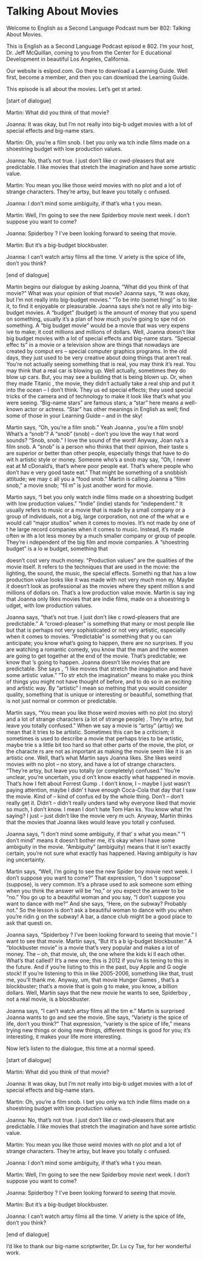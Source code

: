 # Talking About Movies

Welcome to English as a Second Language Podcast num ber 802: Talking About Movies.

This is English as a Second Language Podcast episod e 802.  I’m your host, Dr. Jeff McQuillan, coming to you from the Center for E ducational Development in beautiful Los Angeles, California.

Our website is eslpod.com.  Go there to download a Learning Guide.  Well first, become a member, and then you can download the Learning Guide.

This episode is all about the movies.  Let’s get st arted.

[start of dialogue]

Martin:  What did you think of that movie?

Joanna:  It was okay, but I’m not really into big-b udget movies with a lot of special effects and big-name stars.

Martin:  Oh, you’re a film snob.  I bet you only wa tch indie films made on a shoestring budget with low production values.

Joanna:  No, that’s not true.  I just don’t like cr owd-pleasers that are predictable. I like movies that stretch the imagination and have  some artistic value.

Martin:  You mean you like those weird movies with no plot and a lot of strange characters.  They’re artsy, but leave you totally c onfused.

Joanna:  I don’t mind some ambiguity, if that’s wha t you mean.

Martin:  Well, I’m going to see the new Spiderboy  movie next week.  I don’t suppose you want to come?

Joanna:  Spiderboy ?  I’ve been looking forward to seeing that movie.

Martin:  But it’s a big-budget blockbuster.

Joanna:  I can’t watch artsy films all the time.  V ariety is the spice of life, don’t you think?

[end of dialogue]

Martin begins our dialogue by asking Joanna, “What did you think of that movie?” What was your opinion of that movie?  Joanna says, “It was okay, but I’m not really into big-budget movies.”  “To be into (somet hing)” is to like it, to find it enjoyable or pleasurable.  Joanna says she’s not re ally into big-budget movies. A “budget” (budget) is the amount of money that you  spend on something, usually it’s a plan of how much you’re going to spe nd on something.  A “big budget movie” would be a movie that was very expens ive to make; it cost millions and millions of dollars.  Well, Joanna doesn’t like  big budget movies with a lot of special effects and big-name stars.  “Special effec ts” in a movie or a television show are things that nowadays are created by comput ers – special computer graphics programs.  In the old days, they just used  to be very creative about doing things that aren’t real.  You’re not actually  seeing something that is real, you may think it’s real.  You may think that a real  car is blowing up.  Well actually, sometimes they do blow up cars.  But, you may see a  building that is being blown up.  Or, when they made Titanic , the movie, they didn’t actually take a real ship and put it into the ocean – I don’t think.  They us ed special effects; they used special tricks of the camera and of technology to make it look like that’s what you were seeing.  “Big-name stars” are famous stars; a “star” here means a well- known actor or actress.  “Star” has other meanings in English as well; find some of those in your Learning Guide – and in the sky!

Martin says, “Oh, you’re a film snob.”  Yeah Joanna , you’re a film snob!  What’s a “snob”?  A “snob” (snob) – don’t you love the way t hat word sounds?  “Snob, snob.”  I love the sound of the word!  Anyway, Joan na’s a film snob.  A “snob” is a person who thinks that their opinion, their taste s are superior or better than other people, especially things that have to do wit h artistic style or money. Someone who’s a snob may say, “Oh, I never eat at M cDonald’s, that’s where poor people eat.  That’s where people who don’t hav e very good taste eat.”  That might be something of a snobbish attitude; we may c all you a “food snob.”  Martin is calling Joanna a “film snob,” a movie snob; “fil m” is just another word for movie.

Martin says, “I bet you only watch indie films made  on a shoestring budget with low production values.”  “Indie” (indie) stands for  “independent.”  It usually refers to music or a movie that is made by a small company  or a group of individuals, not a big, large corporation, not one of the what w e would call “major studios” when it comes to movies.  It’s not made by one of t he large record companies when it comes to music.  Instead, it’s made often w ith a lot less money by a much smaller company or group of people.  They’re i ndependent of the big film and movie companies.  A “shoestring budget” is a lo w budget, something that

doesn’t cost very much money.  “Production values” are the qualities of the movie itself.  It refers to the techniques that are  used in the movie: the lighting, the sound, the music, the special effects.  Somethi ng that has a low production value looks like it was made with not very much mon ey.  Maybe it doesn’t look as professional as the movies where they spent million s and millions of dollars on. That’s a low production value movie.  Martin is say ing that Joanna only likes movies that are indie films, made on a shoestring b udget, with low production values.

Joanna says, “that’s not true.  I just don’t like c rowd-pleasers that are predictable.”  A “crowd-pleaser” is something that many or most people like but that is perhaps not very sophisticated or not very artistic, especially when it comes to movies.  “Predictable” is something that y ou can anticipate; you know what’s going to happen, there are no surprises.  If  you are watching a romantic comedy, you know that the man and the women are going to get together at the end of the movie.  That’s predictable; we know that ’s going to happen.  Joanna doesn’t like movies that are predictable.  She says , “I like movies that stretch the imagination and have some artistic value.”  “To str etch the imagination” means to make you think of things you might not have thought  of before, and to do so in an exciting and artistic way.  By “artistic” I mean so mething that you would consider quality, something that is unique or interesting or  beautiful, something that is not just normal or common or predictable.

Martin says, “You mean you like those weird movies with no plot (no story) and a lot of strange characters (a lot of strange people) .  They’re artsy, but leave you totally confused.”  When we say a movie is “artsy” (artsy) we mean that it tries to be artistic.  Sometimes this can be a criticism; it  sometimes is used to describe a movie that perhaps tries to be artistic, maybe trie s a little bit too hard so that other parts of the movie, the plot, or the characte rs are not as important as making the movie seem like it is an artistic one.  Well, that’s what Martin says Joanna likes.  She likes weird movies with no plot – no story, and have a lot of strange characters.  “They’re artsy, but leave you totally (or completely) confused.”  You’re unclear, you’re uncertain, you d on’t know exactly what happened in movie.  That’s how I felt about Forrest  Gump .  I don’t know, I – maybe I just wasn’t paying attention, maybe I didn’ t have enough Coca-Cola that day that I saw the movie.  Kind of – kind of confus ed by the whole thing.  Don’t – don’t really get it.  Didn’t – didn’t really unders tand why everyone liked that movie so much, I don’t know.  I mean I don’t hate Tom Han ks.  You know what I’m saying?  I just – just didn’t like the movie very m uch.  Anyway, Martin thinks that the movies that Joanna likes would leave you totall y confused.

Joanna says, “I don’t mind some ambiguity, if that’ s what you mean.”  “I don’t mind” means it doesn’t bother me, it’s okay when I have some ambiguity in the movie.  “Ambiguity” (ambiguity) means that it isn’t  exactly certain, you’re not sure what exactly has happened.  Having ambiguity is hav ing uncertainty.

Martin says, “Well, I’m going to see the new Spider boy  movie next week.  I don’t suppose you want to come?”  That expression, “I don ’t suppose” (suppose), is very common.  It’s a phrase used to ask someone som ething when you think the answer will be “no,” or you expect the answer to be  “no.”  You go up to a beautiful woman and you say, “I don’t suppose you want to dance with me?”  And she says, “Here, on the subway?  Probably not.”  So  the lesson is don’t ask a beautiful woman to dance with you when you’re ridin g on the subway!  A bar, a dance club might be a good place to ask that questi on.

Joanna says, “Spiderboy ?  I’ve been looking forward to seeing that movie.”   I want to see that movie.  Martin says, “But it’s a b ig-budget blockbuster.”  A “blockbuster movie” is a movie that’s very popular and makes a lot of money. The – oh, that movie, uh, the one where the kids ki ll each other.  What’s that called?  It’s a new one; this is 2012 if you’re lis tening to this in the future.  And if you’re listing to this in the past, buy Apple and G oogle stock!  If you’re listening to this in like 2005-2006, something like that, trust me, you’ll thank me.  Anyway, um, that movie Hunger Games , that’s a blockbuster; that’s a movie that is goin g to make, you know, a billion dollars.  Well, Martin  says that the new movie he wants to see, Spiderboy , not a real movie, is a blockbuster.

Joanna says, “I can’t watch artsy films all the tim e.”  Martin is surprised Joanna wants to go and see the movie.  She says, “Variety is the spice of life, don’t you think?”  That expression, “variety is the spice of life,” means trying new things or doing new things, different things is good for you;  it’s interesting, it makes your life more interesting.

Now let’s listen to the dialogue, this time at a normal speed.

[start of dialogue]

Martin:  What did you think of that movie?

Joanna:  It was okay, but I’m not really into big-b udget movies with a lot of special effects and big-name stars.

Martin:  Oh, you’re a film snob.  I bet you only wa tch indie films made on a shoestring budget with low production values.

 Joanna:  No, that’s not true.  I just don’t like cr owd-pleasers that are predictable. I like movies that stretch the imagination and have  some artistic value.

Martin:  You mean you like those weird movies with no plot and a lot of strange characters.  They’re artsy, but leave you totally c onfused.

Joanna:  I don’t mind some ambiguity, if that’s wha t you mean.

Martin:  Well, I’m going to see the new Spiderboy  movie next week.  I don’t suppose you want to come?

Joanna:  Spiderboy ?  I’ve been looking forward to seeing that movie.

Martin:  But it’s a big-budget blockbuster.

Joanna:  I can’t watch artsy films all the time.  V ariety is the spice of life, don’t you think?

[end of dialogue]

I’d like to thank our big-name scriptwriter, Dr. Lu cy Tse, for her wonderful work.





